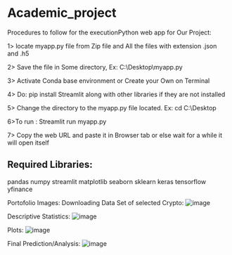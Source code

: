 # Academic_project
Procedures to follow for the executionPython web app for Our Project:

1> locate myapp.py file from Zip file and All the files with extension .json and .h5

2> Save the file in Some directory, Ex: C:\Desktop\myapp.py

3> Activate Conda base environment or Create your Own on Terminal

4> Do: pip install Streamlit along with other libraries if they are not installed

5> Change the directory to the myapp.py file located. Ex:  cd C:\Desktop

6>To run : Streamlit run myapp.py

7> Copy the web URL and paste it in Browser tab or else wait for a while it will open itself


Required Libraries:
--------------------------------------------------
pandas
numpy
streamlit
matplotlib
seaborn
sklearn
keras
tensorflow
yfinance

Portofolio Images:
Downloading Data Set  of selected Crypto:
![image](https://user-images.githubusercontent.com/44412692/170325007-82396f10-b59d-4634-925d-7b60e1a22242.png)

Descriptive Statistics:
![image](https://user-images.githubusercontent.com/44412692/170325773-cba7792e-f976-4bc1-8745-767d6641fdac.png)

Plots:
![image](https://user-images.githubusercontent.com/44412692/170326388-7398c2a3-b0b6-4657-a42b-0fff99545516.png)



Final Prediction/Analysis:
![image](https://user-images.githubusercontent.com/44412692/170323880-a869f2fe-829a-4cab-a710-f5f94023a54b.png)

